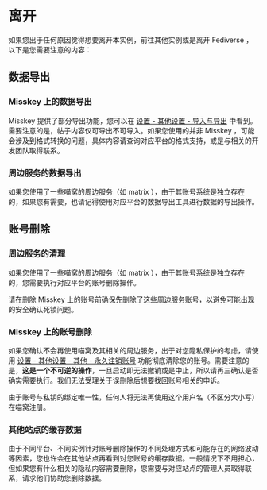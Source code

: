 # 离开

如果您出于任何原因觉得想要离开本实例，前往其他实例或是离开 Fediverse ，以下是您需要注意的内容：

## 数据导出

### Misskey 上的数据导出

Misskey 提供了部分导出功能，您可以在 [设置 - 其他设置 - 导入与导出](https://nya.one/settings/import-export) 中看到。需要注意的是，帖子内容仅可导出不可导入。如果您使用的并非 Misskey ，可能会涉及到格式转换的问题，具体内容请查询对应平台的格式支持，或是与相关的开发团队取得联系。

### 周边服务的数据导出

如果您使用了一些喵窝的周边服务（如 matrix ），由于其账号系统是独立存在的，如果您有需要，也请记得使用对应平台的数据导出工具进行数据的导出操作。

## 账号删除

### 周边服务的清理

如果您使用了一些喵窝的周边服务（如 matrix ），由于其账号系统是独立存在的，您需要执行对应平台的账号删除操作。

请在删除 Misskey 上的账号前确保先删除了这些周边服务账号，以避免可能出现的安全确认死锁问题。

### Misskey 上的账号删除

如果您确认不会再使用喵窝及其相关的周边服务，出于对您隐私保护的考虑，请使用 [设置 - 其他设置 - 其他 - 永久注销账号](https://nya.one/settings/delete-account) 功能彻底清除您的账号。需要注意的是，**这是一个不可逆的操作**，一旦启动即无法撤销或是中止，所以请再三确认是否确实需要执行。我们无法受理关于误删除后想要找回账号相关的申诉。

由于账号与私钥的绑定唯一性，任何人将无法再使用这个用户名（不区分大小写）在喵窝注册。

### 其他站点的缓存数据

由于不同平台、不同实例针对账号删除操作的不同处理方式和可能存在的网络波动等因素，您也许会在其他站点再看到对您账号的缓存数据。一般情况下不用担心，但如果您有什么相关的隐私内容需要删除，您需要与对应站点的管理人员取得联系，请求他们协助您删除数据。
